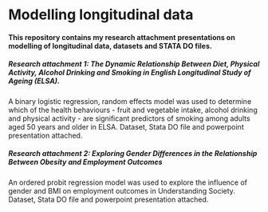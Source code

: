 # Modelling longitudinal data

#### This repository contains my research attachment presentations on modelling of longitudinal data, datasets and STATA DO files.

##### Research attachment 1: The Dynamic Relationship Between Diet, Physical Activity, Alcohol Drinking and Smoking in English Longitudinal Study of Ageing (ELSA).

A binary logistic regression, random effects model was used to determine which of the health behaviours - fruit and vegetable intake, alcohol drinking and physical activity - are significant predictors of smoking among adults aged 50 years and older in ELSA. Dataset, Stata DO file and powerpoint presentation attached.

##### Research attachment 2: Exploring Gender Differences in the Relationship Between Obesity and Employment Outcomes

An ordered probit regression model was used to explore the influence of gender and BMI on employment outcomes in Understanding Society. Dataset, Stata DO file and powerpoint presentation attached.

